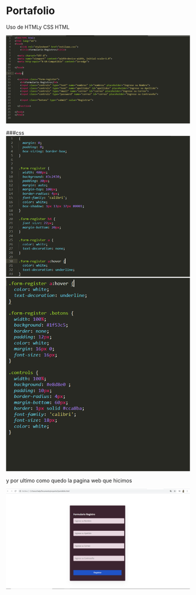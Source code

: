 # Portafolio
Uso de HTMLy CSS
HTML

![ Homen letra](https://github.com/Queymar/Portafolio/blob/main/Captura.PNG)

###css
![ Homen letra](https://github.com/Queymar/Portafolio/blob/main/Captura2.PNG)
![ Homen letra](https://github.com/Queymar/Portafolio/blob/main/Captura3.PNG)



 y por ultimo como quedo la pagina web  que hicimos
 
 

![ Homen letra](https://github.com/Queymar/Portafolio/blob/main/CAPTURA%204.PNG)
